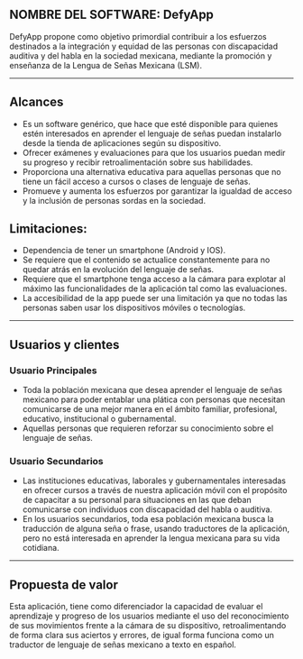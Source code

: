 ## NOMBRE DEL SOFTWARE: DefyApp 
DefyApp propone como objetivo primordial contribuir a los esfuerzos destinados a la integración y equidad de las personas con discapacidad auditiva y del habla en la sociedad mexicana, mediante la promoción y enseñanza de la Lengua de Señas Mexicana (LSM). 

***

## Alcances
 - Es un software genérico, que hace que esté disponible para quienes estén interesados en aprender el lenguaje de señas puedan instalarlo desde la tienda de aplicaciones según su dispositivo. 
 - Ofrecer exámenes y evaluaciones para que los usuarios puedan medir su progreso y recibir retroalimentación sobre sus habilidades. 
 - Proporciona una alternativa educativa para aquellas personas que no tiene un fácil acceso a cursos o clases de lenguaje de señas. 
 - Promueve y aumenta los esfuerzos por garantizar la igualdad de acceso y la inclusión de personas sordas en la sociedad. 

## Limitaciones: 
 - Dependencia de tener un smartphone (Android y IOS).
 - Se requiere que el contenido se actualice constantemente para no quedar atrás en la evolución del lenguaje de señas.
 - Requiere que el smartphone tenga acceso a la cámara para explotar al máximo las funcionalidades de la aplicación tal como las evaluaciones.
 - La accesibilidad de la app puede ser una limitación ya que no todas las personas saben usar los dispositivos móviles o tecnologías.
   
***

## Usuarios y clientes

### Usuario Principales
 - Toda la población mexicana que desea aprender el lenguaje de señas mexicano para poder entablar una plática con personas que necesitan comunicarse de una mejor manera en el ámbito familiar, profesional, educativo, institucional o gubernamental.
 - Aquellas personas que requieren reforzar su conocimiento sobre el lenguaje de señas. 

### Usuario Secundarios
 - Las instituciones educativas, laborales y gubernamentales interesadas en ofrecer cursos a través de nuestra aplicación móvil con el propósito de capacitar a su personal para situaciones en las que deban comunicarse con individuos con discapacidad del habla o auditiva.
 - En los usuarios secundarios, toda esa población mexicana busca la traducción de alguna seña o frase, usando traductores de la aplicación, pero no está interesada en aprender la lengua mexicana para su vida cotidiana. 

***
## Propuesta de valor
Esta aplicación, tiene como diferenciador la capacidad de evaluar el aprendizaje y progreso de los usuarios mediante el uso del reconocimiento de sus movimientos frente a la cámara de su dispositivo, retroalimentando de forma clara sus aciertos y errores, de igual forma funciona como un traductor de lenguaje de señas mexicano a texto en español. 
